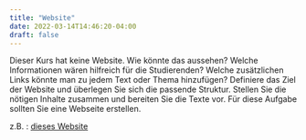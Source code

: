 ```yaml
---
title: "Website"
date: 2022-03-14T14:46:20-04:00
draft: false
---
```


Dieser Kurs hat keine Website. Wie könnte das aussehen? Welche Informationen wären hilfreich für die Studierenden? Welche zusätzlichen Links könnte man zu jedem Text oder Thema hinzufügen? Definiere das Ziel der Website und überlegen Sie sich die passende Struktur. Stellen Sie die nötigen Inhalte zusammen und bereiten Sie die Texte vor. Für diese Aufgabe sollten Sie eine Webseite erstellen.

z.B. : [dieses Website](/)